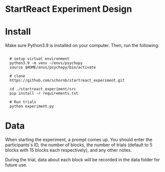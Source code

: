 # StartReact Experiment Design

# Install

Make sure Python3.9 is installed on your computer. Then, run the following:
```

  # setup virtual environment
  python3.9 -m venv ~/envs/psychopy
  source $HOME/envs/psychopy/bin/activate	

  # clone 
  https://github.com/schornb/startreact_experiment.git  

  cd ./startreact_experiment/src
  pip install -r requirements.txt

  # Run trials
  python experiment.py

```

# Data
When starting the experiment, a prompt comes up. You should enter the participants's ID, the number of blocks, 
the number of trials (default to 5 blocks with 15 blocks each respectively), and any other notes.

During the trial, data about each block will be recorded in the data folder for future use. 

